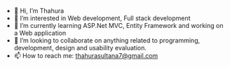 - 👋 Hi, I’m Thahura
- 👀 I’m interested in Web development, Full stack development
- 🌱 I’m currently learning ASP.Net MVC, Entity Framework and working on a Web application
- 💞️ I’m looking to collaborate on anything related to programming, development, design and usability evaluation.
- 📫 How to reach me: thahurasultana7@gmail.com

<!---
thahurasultana/thahurasultana is a ✨ special ✨ repository because its `README.md` (this file) appears on your GitHub profile.
You can click the Preview link to take a look at your changes.
--->
